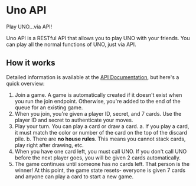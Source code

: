 # Uno API
Play UNO...via API!

Uno API is a RESTful API that allows you to play UNO with your friends. You can play all the normal functions of UNO, just via API.

## How it works
Detailed information is available at the [API Documentation](https://bump.sh/coolcodersj/doc/uno), but here's a quick overview:
1. Join a game. A game is automatically created if it doesn't exist when you run the join endpoint. Otherwise, you're added to the end of the queue for an existing game. 
2. When you join, you're given a player ID, secret, and 7 cards. Use the player ID and secret to authenticate your moves.
3. Play your turn. You can play a card or draw a card.
    a. If you play a card, it must match the color or number of the card on the top of the discard pile.
    b. There are **no house rules**. This means you cannot stack cards, play right after drawing, etc.
4. When you have one card left, you must call UNO. If you don't call UNO before the next player goes, you will be given 2 cards automatically.
5. The game continues until someone has no cards left. That person is the winner! At this point, the game state resets- everyone is given 7 cards and anyone can play a card to start a new game.